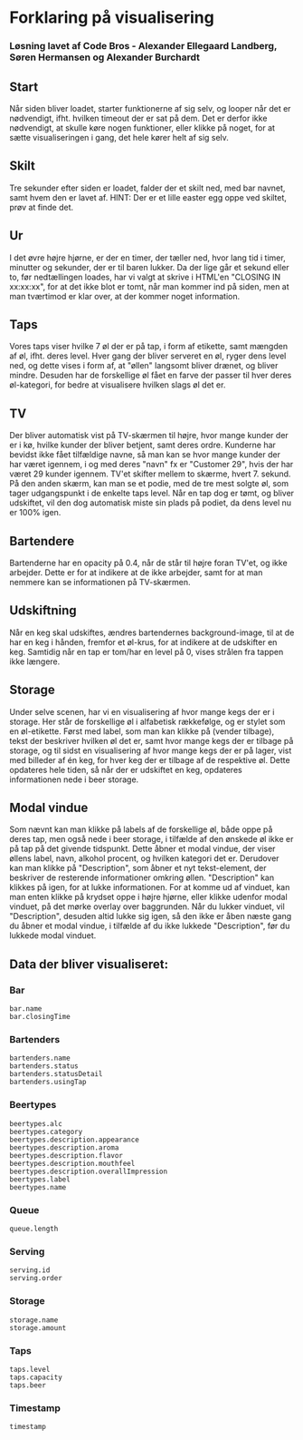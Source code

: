 # Forklaring på visualisering
### Løsning lavet af Code Bros - Alexander Ellegaard Landberg, Søren Hermansen og Alexander Burchardt

## Start
Når siden bliver loadet, starter funktionerne af sig selv, og looper når det er nødvendigt, ifht. hvilken timeout der er sat på dem.
Det er derfor ikke nødvendigt, at skulle køre nogen funktioner, eller klikke på noget, for at sætte visualiseringen i gang, det hele kører helt af sig selv.

## Skilt
Tre sekunder efter siden er loadet, falder der et skilt ned, med bar navnet, samt hvem den er lavet af.
HINT: Der er et lille easter egg oppe ved skiltet, prøv at finde det.

## Ur
I det øvre højre hjørne, er der en timer, der tæller ned, hvor lang tid i timer, minutter og sekunder, der er til baren lukker.
Da der lige går et sekund eller to, før nedtællingen loades, har vi valgt at skrive i HTML'en "CLOSING IN xx:xx:xx", for at det ikke blot er tomt, når man kommer ind på siden, men at man tværtimod er klar over, at der kommer noget information.

## Taps
Vores taps viser hvilke 7 øl der er på tap, i form af etikette, samt mængden af øl, ifht. deres level. Hver gang der bliver serveret en øl, ryger dens level ned, og dette vises i form af, at "øllen" langsomt bliver drænet, og bliver mindre.
Desuden har de forskellige øl fået en farve der passer til hver deres øl-kategori, for bedre at visualisere hvilken slags øl det er.

## TV
Der bliver automatisk vist på TV-skærmen til højre, hvor mange kunder der er i kø, hvilke kunder der bliver betjent, samt deres ordre.
Kunderne har bevidst ikke fået tilfældige navne, så man kan se hvor mange kunder der har været igennem, i og med deres "navn" fx er "Customer 29", hvis der har været 29 kunder igennem.
TV'et skifter mellem to skærme, hvert 7. sekund. På den anden skærm, kan man se et podie, med de tre mest solgte øl, som tager udgangspunkt i de enkelte taps level.
Når en tap dog er tømt, og bliver udskiftet, vil den dog automatisk miste sin plads på podiet, da dens level nu er 100% igen.

## Bartendere
Bartenderne har en opacity på 0.4, når de står til højre foran TV'et, og ikke arbejder. Dette er for at indikere at de ikke arbejder, samt for at man nemmere kan se informationen på TV-skærmen.

## Udskiftning
Når en keg skal udskiftes, ændres bartendernes background-image, til at de har en keg i hånden, fremfor et øl-krus, for at indikere at de udskifter en keg.
Samtidig når en tap er tom/har en level på 0, vises strålen fra tappen ikke længere.

## Storage
Under selve scenen, har vi en visualisering af hvor mange kegs der er i storage.
Her står de forskellige øl i alfabetisk rækkefølge, og er stylet som en øl-etikette. Først med label, som man kan klikke på (vender tilbage), tekst der beskriver hvilken øl det er, samt hvor mange kegs der er tilbage på storage, og til sidst en visualisering af hvor mange kegs der er på lager, vist med billeder af én keg, for hver keg der er tilbage af de respektive øl.
Dette opdateres hele tiden, så når der er udskiftet en keg, opdateres informationen nede i beer storage.

## Modal vindue
Som nævnt kan man klikke på labels af de forskellige øl, både oppe på deres tap, men også nede i beer storage, i tilfælde af den ønskede øl ikke er på tap på det givende tidspunkt.
Dette åbner et modal vindue, der viser øllens label, navn, alkohol procent, og hvilken kategori det er.
Derudover kan man klikke på "Description", som åbner et nyt tekst-element, der beskriver de resterende informationer omkring øllen. "Description" kan klikkes på igen, for at lukke informationen.
For at komme ud af vinduet, kan man enten klikke på krydset oppe i højre hjørne, eller klikke udenfor modal vinduet, på det mørke overlay over baggrunden.
Når du lukker vinduet, vil "Description", desuden altid lukke sig igen, så den ikke er åben næste gang du åbner et modal vindue, i tilfælde af du ikke lukkede "Description", før du lukkede modal vinduet.

## Data der bliver visualiseret:
### Bar
```
bar.name
bar.closingTime
```

### Bartenders
```
bartenders.name
bartenders.status
bartenders.statusDetail
bartenders.usingTap
```

### Beertypes
```
beertypes.alc
beertypes.category
beertypes.description.appearance
beertypes.description.aroma
beertypes.description.flavor
beertypes.description.mouthfeel
beertypes.description.overallImpression
beertypes.label
beertypes.name
```

### Queue
```
queue.length
```

### Serving
```
serving.id
serving.order
```

### Storage
```
storage.name
storage.amount
```

### Taps
```
taps.level
taps.capacity
taps.beer
```

### Timestamp
```
timestamp
```
